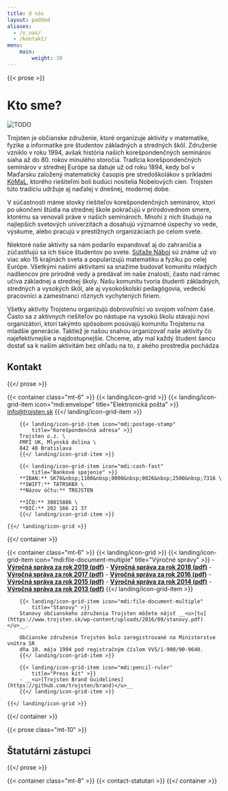 ```yaml
---
title: O nás
layout: padded
aliases:
  - /o_nas/
  - /kontakt/
menu:
    main:
        weight: 30
---
```


{{< prose >}}

# Kto sme?

![TODO](/images/spolocna-1b.jpg)

Trojsten je občianske združenie, ktoré organizuje aktivity v matematike, fyzike a informatike pre študentov
základných a stredných škôl. Združenie vzniklo v roku 1994, avšak história našich korešpondenčných seminárov siaha
až do 80. rokov minulého storočia. Tradícia korešpondenčných seminárov v strednej Európe sa datuje už od roku 1894,
kedy bol v Maďarsku založený matematický časopis pre stredoškolákov s príkladmi [KöMaL](https://www.komal.hu/),
ktorého riešiteľmi boli budúci nositelia Nobelových cien. Trojsten túto tradíciu udržuje aj naďalej v dnešnej, modernej dobe.

V súčastnosti máme stovky riešiteľov korešpondenčných seminárov, ktorí po ukončení štúdia na strednej škole pokračujú
v prírodovednom smere, ktorému sa venovali práve v našich seminároch. Mnohí z nich študujú na najlepších svetových univerzitách
a dosahujú významné úspechy vo vede, výskume, alebo pracujú v prestížnych organizáciach po celom svete.

Niektoré naše aktivity sa nám podarilo expandovať aj do zahraničia a zúčastňujú sa ich tisíce študentov po svete.
[Súťaže Náboj](https://naboj.org/) sú známe už vo viac ako 15 krajinách sveta a popularizujú matematiku a fyziku po celej Európe.
Všetkými našimi aktivitami sa snažíme budovať komunitu mladých nadšencov pre prírodné vedy a predávať im naše znalosti, často
nad rámec učiva základnej a strednej školy. Našu komunitu tvoria študenti základných, stredných a vysokých škôl, ale aj
vysokoškolskí pedagógovia, vedeckí pracovníci a zamestnanci rôznych vychytených firiem.

Všetky aktivity Trojstenu organizujú dobrovoľníci vo svojom voľnom čase. Často sa z aktívnych riešiteľov po nástupe na vysokú
školu stávajú noví organizátori, ktorí takýmto spôsobom posúvajú komunitu Trojstenu na mladšie generácie.
Taktiež je našou snahou organizovať naše aktivity čo najefektívnejšie a najdostupnejšie.
Chceme, aby mal každý študent šancu dostať sa k našim aktivitám bez ohľadu na to, z akého prostredia pochádza

## Kontakt

{{</ prose >}}


{{< container class="mt-6" >}}
    {{< landing/icon-grid >}}
        {{< landing/icon-grid-item icon="mdi:envelope"
            title="Elektronická pošta" >}}
        info@trojsten.sk
        {{</ landing/icon-grid-item >}}
    
        {{< landing/icon-grid-item icon="mdi:postage-stamp"
            title="Korešpondenčná adresa" >}}
        Trojsten o.z. \
        FMFI UK, Mlynská dolina \
        842 48 Bratislava
        {{</ landing/icon-grid-item >}}
    
        {{< landing/icon-grid-item icon="mdi:cash-fast"
            title="Bankové spojenie" >}}
        **IBAN:** SK76&nbsp;1100&nbsp;0000&nbsp;0026&nbsp;2500&nbsp;7316 \
        **SWIFT:** TATRSKBX \
        **Názov účtu:** TROJSTEN
    
        **IČO:** 30815886 \
        **DIČ:** 202 166 21 37
        {{</ landing/icon-grid-item >}}
    
    {{</ landing/icon-grid >}}
{{</ container >}}

{{< container class="mt-6" >}}
    {{< landing/icon-grid >}}
        {{< landing/icon-grid-item icon="mdi:file-document-multiple"
            title="Výročné správy" >}}
        - __<u>[Výročná správa za rok 2019 (pdf)](/images/vyrocne-spravy/trojsten_vs_19.jpg)</u>__
        - __<u>[Výročná správa za rok 2018 (pdf)](/images/vyrocne-spravy/trojsten_vs_18.jpg)</u>__
        - __<u>[Výročná správa za rok 2017 (pdf)](/images/vyrocne-spravy/trojsten_vs_17.jpg)</u>__
        - __<u>[Výročná správa za rok 2016 (pdf)](/images/vyrocne-spravy/trojsten_vs_16.jpg)</u>__
        - __<u>[Výročná správa za rok 2015 (pdf)](/images/vyrocne-spravy/trojsten_vs_15.jpg)</u>__
        - __<u>[Výročná správa za rok 2014 (pdf)](/images/vyrocne-spravy/trojsten_vs_14.jpg)</u>__
        - __<u>[Výročná správa za rok 2013 (pdf)](/images/vyrocne-spravy/trojsten_vs_13.jpg)</u>__
        {{</ landing/icon-grid-item >}}
    
        {{< landing/icon-grid-item icon="mdi:file-document-multiple"
            title="Stanovy" >}}
        Stanovy občianskeho združenia Trojsten môžete nájsť __<u>[tu](https://www.trojsten.sk/wp-content/uploads/2016/09/stanovy.pdf)</u>__.

        Občianske združenie Trojsten bolo zaregistrované na Ministerstve vnútra SR
        dňa 10. mája 1994 pod registračným číslom VVS/1-900/90-9640.
        {{</ landing/icon-grid-item >}}
    
        {{< landing/icon-grid-item icon="mdi:pencil-ruler"
            title="Press kit" >}}
        - __<u>[Trojsten Brand Guidelines](https://github.com/trojsten/brand)</u>__
        {{</ landing/icon-grid-item >}}
    
    {{</ landing/icon-grid >}}
{{</ container >}}

{{< prose class="mt-10" >}}
## Štatutárni zástupci
{{</ prose >}}

{{< container class="mt-8" >}}
{{< contact-statutari >}}
{{</ container >}}

